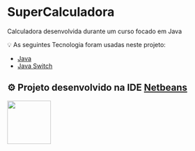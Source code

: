 # SuperCalculadora

Calculadora desenvolvida durante um curso focado em Java

💡 As seguintes Tecnologia foram usadas neste projeto:

- [Java](https://docs.oracle.com/en/java/)
- [Java Switch](https://www.w3schools.com/java/java_switch.asp)

## ⚙ Projeto desenvolvido na IDE [Netbeans](https://netbeans.apache.org/download/index.html)

<img height="100em" src="https://cdn-icons-png.flaticon.com/512/1176/1176238.png"/>
